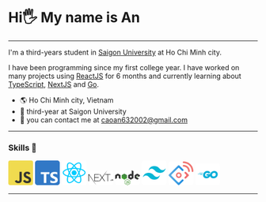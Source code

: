 <h1>Hi🖐️ My name is An</h1>
<hr/>
<p>I'm a third-years student in <a href="https://sgu.edu.vn/">Saigon University</a> at Ho Chi Minh city.</p>
<p>I have been programming since my first college year. I have worked on many projects using <a href="https://react.dev/">ReactJS</a> for 6 months and currently learning about <a href="https://www.typescriptlang.org/">TypeScript</a>, <a href="https://nextjs.org/">NextJS</a> and <a href="https://go.dev/">Go</a>.</p>

<ul>
<li>🌎 Ho Chi Minh city, Vietnam</li>
<li>🏫 third-year at Saigon University</li>
<li>📧 you can contact me at <a href = "mailto: caoan632002@gmail.com">caoan632002@gmail.com</a></li>
</ul>
<hr/>
<h3>Skills 💪</h3>
    <img src="/assets/images/js.png"
         alt="Javascript"
        width="50"
        style="border-radius: 4px"
    >
    <img src="/assets/images/ts.png"
         alt="Javascript"
        width="50"
        style="border-radius: 4px"
    >
    <img src="/assets/images/reactjs.png"
         alt="ReactJS"
        width="50"
        style="border-radius: 4px"
    >
    <img src="/assets/images/nextjs.png"
         alt="NextJS"
        width="50"
        style="border-radius: 4px"
    >
    <img src="/assets/images/nodejs.png"
         alt="NodeJS"
        width="50"
        style="border-radius: 4px"
    >
    <img src="/assets/images/tailwind.png"
         alt="TailwindCSS"
        width="50"
        style="border-radius: 4px"
    >
    <img src="/assets/images/antdesign.png"
         alt="AntDesign"
        width="50"
        style="border-radius: 4px"
    >
    <img src="/assets/images/go.png"
         alt="goLang"
        width="50"
        style="border-radius: 4px"
    >
<hr/>
